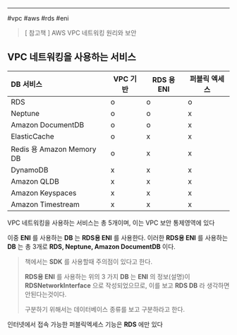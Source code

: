 <hr>

#vpc #aws #rds #eni 

> [ 참고책 ] AWS VPC 네트워킹 원리와 보안

##  VPC 네트워킹을 사용하는 서비스

| DB 서비스<br>               | VPC 기반 | RDS 용 ENI | 퍼블릭 엑세스 |
| :----------------------- | ------ | --------- | ------- |
| RDS                      | o      | o         | o       |
| Neptune                  | o      | o         | x       |
| Amazon DocumentDB        | o      | o         | x       |
| ElasticCache             | o      | x         | x       |
| Redis 용 Amazon Memory DB | o      | x         | x       |
| DynamoDB                 | x      | x         | x       |
| Amazon QLDB              | x      | x         | x       |
| Amazon Keyspaces         | x      | x         | x       |
| Amazon Timestream        | x      | x         | x       |

VPC 네트워킹을 사용하는 서비스는 총 5개이며, 이는 VPC 보안 통제영역에 있다

이중 **ENI** 를 사용하는 **DB** 는 **RDS용 ENI** 를 사용한다.
이러한 **RDS용 ENI** 를 사용하는 **DB** 는 총 3개로 **RDS, Neptune, Amazon DocumentDB** 이다.

> 책에서는 **SDK** 를 사용할때 주의점이 있다고 한다.
> 
> **RDS용 ENI** 를 사용하는 위의 3 가지 **DB** 는 **ENI** 의 정보(설명)이 **RDSNetworkInterface** 으로 작성되었으므로, 이를 보고 **RDS DB** 라 생각하면 안된다는것이다.
>
> 구분하기 위해서는 데이터베이스 종류를 보고 구분하라고 한다.

인터넷에서 접속 가능한 퍼블릭엑세스 기능은 **RDS** 에만 있다





